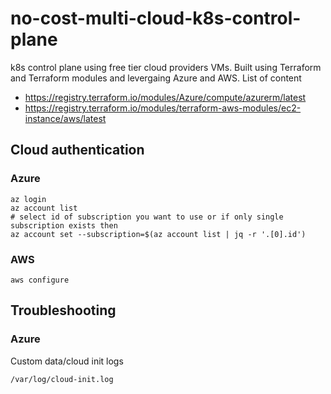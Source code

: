 # no-cost-multi-cloud-k8s-control-plane
k8s control plane using free tier cloud providers VMs. Built using Terraform and Terraform modules and levergaing Azure and AWS.
List of content 
- https://registry.terraform.io/modules/Azure/compute/azurerm/latest
- https://registry.terraform.io/modules/terraform-aws-modules/ec2-instance/aws/latest


## Cloud authentication
### Azure

```
az login
az account list
# select id of subscription you want to use or if only single subscription exists then
az account set --subscription=$(az account list | jq -r '.[0].id')
```

### AWS
```
aws configure 
```

## Troubleshooting 

### Azure 
Custom data/cloud init logs
```
/var/log/cloud-init.log
```